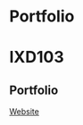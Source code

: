 # Portfolio

IXD103
======================================

Portfolio 
-----------

[Website](https://deirbhilekennedy.github.io/DeirbhileKennedy/Portfolio/blob/gh-pages/DeirbhileKennedyportfolio/index.html)